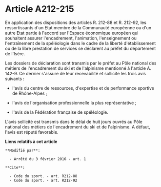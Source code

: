 # Article A212-215

En application des dispositions des articles R. 212-88 et R. 212-92, les ressortissants d'un Etat membre de la Communauté
européenne ou d'un autre Etat partie à l'accord sur l'Espace économique européen qui souhaitent assurer l'encadrement,
l'animation, l'enseignement ou l'entraînement de la spéléologie dans le cadre de la liberté d'établissement ou de la libre
prestation de services se déclarent au préfet du département de l'Isère.

Les dossiers de déclaration sont transmis par le préfet au Pôle national des métiers de l'encadrement du ski et de
l'alpinisme mentionné à l'article A. 142-9. Ce dernier s'assure de leur recevabilité et sollicite les trois avis suivants :

- l'avis du centre de ressources, d'expertise et de performance sportive de Rhône-Alpes ;

- l'avis de l'organisation professionnelle la plus représentative ;

- l'avis de la Fédération française de spéléologie. 

L'avis sollicité est transmis dans le délai de huit jours ouvrés au Pôle national des métiers de l'encadrement du ski et de
l'alpinisme. A défaut, l'avis est réputé favorable.

**Liens relatifs à cet article**

	**Modifié par**:

	  - Arrêté du 3 février 2016 - art. 1

	**Cite**:

	  - Code du sport. - art. R212-88
	  - Code du sport. - art. R212-92
